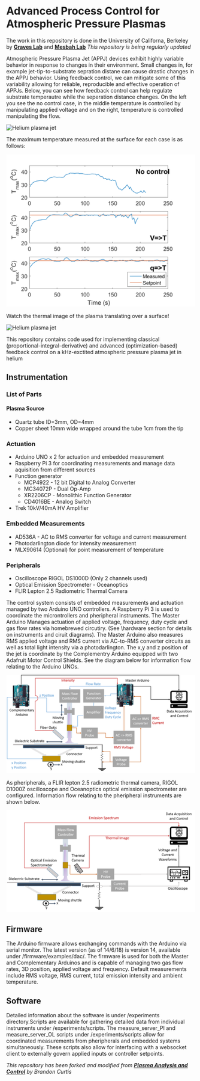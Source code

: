 # Advanced Process Control for Atmospheric Pressure Plasmas

The work in this repository is done in the University of Californa, Berkeley by [**Graves Lab**](http://www.graveslab.org) and [**Mesbah Lab**](http://www.mesbahlab.com/)
*This repository is being regularly updated*

Atmospheric Pressure Plasma Jet (APPJ) devices exhibit highly variable behavior in response to changes in their environment. Small changes in, for example jet-tip-to-substrate sepration distane can cause drastic changes in the APPJ behavior. Using feedback control, we can mitigate some of this variability allowing for reliable, reproducible and effective operation of APPJs. Below, you can see how feedback control can help regulate substrate temperautre while the seperation distance changes. On the left you see the no control case, in the middle temperature is controlled by manipulating applied voltage and on the right, temperature is controlled manipulating the flow.

![Helium plasma jet](/Results/compare_pi.gif)

The maximum temperature measured at the surface for each case is as follows:

![Helium plasma jet](/Results/Temp_prof.png)

Watch the thermal image of the plasma translating over a surface!

![Helium plasma jet](/Img/moving_jet.gif)

This repository contains code used for implementing classical (proportional-integral-derivative) and advanced (optimization-based) feedback control on a kHz-exctited atmospheric pressure plasma jet in helium 

## Instrumentation 

### List of Parts
#### Plasma Source
* Quartz tube ID=3mm, OD=4mm
* Copper sheet 10mm wide wrapped around the tube 1cm from the tip
### Actuation
* Arduino UNO x 2 for actuation and embedded measurement
* Raspberry Pi 3 for coordinating measurements and manage data aquisition from different sources
* Function generator
  * MCP4922 - 12 bit Digital to Analog Converter
  * MC34072P - Dual Op-Amp
  * XR2206CP - Monolithic Function Generator
  * CD4016BE - Analog Switch
* Trek 10kV/40mA HV Amplifier
### Embedded Measurements
* AD536A - AC to RMS converter for voltage and current measurement
* Photodarlington diode for intensity measurement 
* MLX90614 (Optional) for point measurement of temperature
### Peripherals
* Oscilloscope RIGOL DS1000D (Only 2 channels used)
* Optical Emission Spectrometer - Oceanoptics 
* FLIR Lepton 2.5 Radiometric Thermal Camera



The control system consists of embedded measurements and actuation managed by two Arduino UNO controllers. A Raspberry Pi 3 is used to coordinate the microntrollers and pheripheral instruments. The Master Arduino Manages actuation of applied voltage, frequency, duty cycle and gas flow rates via homebrewed circutiry. (See \hardware section for details on instruments and ciruit diagrams). The Master Arduino also measures RMS applied voltage and RMS current via AC-to-RMS converter circuits as well as total light intensity via a photodarlington. The x,y and z position of the jet is coordinate by the Complementry Arduino equipped with two Adafruit Motor Control Shields. See the diagram below for information flow relating to the Arduino UNOs. 

![Helium plasma jet](/Img/APPJ_diagram_embedded.png)

As pheripherals, a FLIR lepton 2.5 radiometric thermal camera, RIGOL D1000Z oscilloscope and Oceanoptics optical emission spectrometer are configured. Information flow relating to the pheripheral instruments are shown below.

![Helium plasma jet](/Img/APPJ_diagram_pheripherals.png)

## Firmware
The Arduino firmware allows exchanging commands with the Arduino via serial monitor. The latest version (as of 14/6/18) is version 14, available under /firmware/examples/dac/. The firmware is used for both the Master and Complementary Arduinos and is capable of managing two gas flow rates, 3D position, applied voltage and frequency. Default measurements include RMS voltage, RMS current, total emission intensity and ambient temperature.

## Software 
Detailed information about the software is under /experiments directory.Scripts are available for gathering detailed data from individual instruments under /experiments/scripts. The measure_server_PI and measure_server_OL scripts under /experiments/scripts allow for coordinated measurements from pheripherals and embedded systems simultaneously. These scripts also allow for interfacing with a websocket client to externally govern applied inputs or controller setpoints.



*This repository has been forked and modified from [**Plasma Analysis and Control**](https://github.com/brandoncurtis/plasma-control) by Brandon Curtis*
